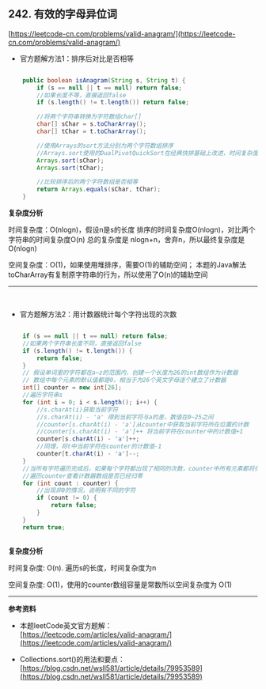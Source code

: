 **242. 有效的字母异位词**  
---
[https://leetcode-cn.com/problems/valid-anagram/](https://leetcode-cn.com/problems/valid-anagram/)  

* 官方题解方法1：排序后对比是否相等  

```java  

    public boolean isAnagram(String s, String t) {
        if (s == null || t == null) return false;
        //如果长度不等，直接返回false
        if (s.length() != t.length()) return false;

        //将两个字符串转换为字符数组char[]
        char[] sChar = s.toCharArray();
        char[] tChar = t.toCharArray();

        //使用Arrays的sort方法分别为两个字符数组排序
        //Arrays.sort使用的DualPivotQuickSort在经典快排基础上改进，时间复杂度稳定为O(nlogn)
        Arrays.sort(sChar);
        Arrays.sort(tChar);

        //比较排序后的两个字符数组是否相等
        return Arrays.equals(sChar, tChar);
    }

```  

**复杂度分析**  

时间复杂度：O(nlogn)，假设n是s的长度
排序的时间复杂度O(nlogn)，对比两个字符串的时间复杂度O(n)
总的复杂度是 nlogn+n，舍弃n，所以最终复杂度是O(nlogn)

空间复杂度：O(1)，如果使用堆排序，需要O(1)的辅助空间；
本题的Java解法toCharArray有复制原字符串的行为，所以使用了O(n)的辅助空间

---

<br>  

* 官方题解方法2：用计数器统计每个字符出现的次数  

```java  

	if (s == null || t == null) return false;
	//如果两个字符串长度不同，直接返回false
	if (s.length() != t.length()) {
	    return false;
	}
	// 假设单词里的字符都在a~z的范围内，创建一个长度为26的int数组作为计数器
	// 数组中每个元素的默认值都是0，相当于为26个英文字母逐个建立了计数器
	int[] counter = new int[26];
	//遍历字符串s
	for (int i = 0; i < s.length(); i++) {
	    //s.charAt(i)获取当前字符
	    //s.charAt(i) - 'a' 得到当前字符与a的差，数值在0~25之间
	    //counter[s.charAt(i) - 'a']从counter中获取当前字符所在位置的计数
	    //counter[s.charAt(i) - 'a']++ 将当前字符在counter中的计数值+1
	    counter[s.charAt(i) - 'a']++;
	    //同理，将t中当前字符在counter的计数值-1
	    counter[t.charAt(i) - 'a']--;
	}
	//当所有字符遍历完成后，如果每个字符都出现了相同的次数，counter中所有元素都将归零
	//遍历counter查看计数器数组是否已经归零
	for (int count : counter) {
	    //出现非0的情况，说明有不同的字符
	    if (count != 0) {
	        return false;
	    }
	}
	return true;
        
```  

**复杂度分析**  

时间复杂度: O(n). 遍历s的长度，时间复杂度为n

空间复杂度: O(1)，使用的counter数组容量是常数所以空间复杂度为 O(1)

---


**参考资料**  

* 本题leetCode英文官方题解：  
[https://leetcode.com/articles/valid-anagram/](https://leetcode.com/articles/valid-anagram/)  


* Collections.sort()的用法和要点：  
[https://blog.csdn.net/wsll581/article/details/79953589](https://blog.csdn.net/wsll581/article/details/79953589)  
